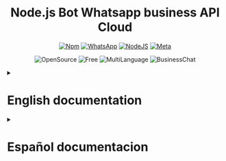 <h1 align="center">Node.js Bot Whatsapp business API Cloud</h1>

<div align="center">

[![Npm](https://img.shields.io/badge/npm-V8.19.3-success?color=red&label=npm&logo=npm&style=for-the-badge)](https://www.npmjs.com/)
[![WhatsApp](https://img.shields.io/badge/whatsapp%20cloud%20api%20business-V15.0-success?color=succes&label=WA%20Cloud%20Business%20Api&logo=whatsapp&style=for-the-badge)](https://developers.facebook.com/docs/whatsapp)
[![NodeJS](https://img.shields.io/badge/node-V18.13.0-success?color=yellow&logo=javascript&style=for-the-badge)](https://nodejs.org/)
[![Meta](https://img.shields.io/badge/Meta%20Business-V15.0-success?color=blue&logo=meta&style=for-the-badge)](https://www.meta.com/)

![OpenSource](https://img.shields.io/badge/-open%20source-informational?style=for-the-badge)
![Free](https://img.shields.io/badge/-free-success?style=for-the-badge)
![MultiLanguage](https://img.shields.io/badge/-Multi%20language-blueviolet?style=for-the-badge)
![BusinessChat](https://img.shields.io/badge/-business%20chat-inactive?style=for-the-badge)
</div>

<details close><summary><h1>English documentation</h1></summary>

### 🚀 **You will take your business to the next level** by providing a 100% professional and automated service hosted in the cloud thanks to fly.io and you will be able to connect to the database with the Supabase service in postgres SQL.

# Getting started
- ### [Functions of bot](#function_of_bot)
- ### [Get started](#get_started)
- ### [Not Support api](#not_support_api)
- ### [Security and Env](#security_and_Env)
- ### [Connection to Meta Api](#connection_to_meta_api)

<a name="function_of_bot"></a>

## The functions of the bot are:

<details close><summary><h3>✅ Respond and process</h3></summary>

> * ### *Text message.*
> * ### *Images.*
> * ### *Files.*
> * ### *Videos.*
> * ### *Locations.*
> * ### *Stickers.*
> * ### *Contacts.*
</details>

<details close><summary><h3>✅ Send</h3></summary>

> * ### *Text messages.*
> * ### *Lists.*
> * ### *Buttons.*
> * ### *Contacts.*
> * ### *Audios.*
> * ### *Localitations.*
> * ### *Stickers.*
> * ### *Images.*
> * ### *Files.*
> * ### *Videos.*
</details>

### ✅ *Send a list of products of the business with the price.*

### ✅ *Respond with the user name of client.*

### ✅ *Client Can buy in WhatsApp.*

### ✅ *Save the data in **_Supabase_** or another database provide server with support **_Postgres SQL_**.*

### ✅ *Support multilanguage, no limit or restriction*

### 🕞 More functions be added in the future...

<a name="not_support_api"></a>

## Not support for the moment the api:

### ❌ Send group messages
### ❌ Administrate member of groups
### ❌ Send poll to user or group

<a name="get_started"></a>

# Get Started

### Clone the repository:

``` bash
git clone https://github.com/TomasS-R/chatbotWhatsAppApiBusiness.git
```

### Install the requirements:

``` bash 
npm install
```

<a name="security_and_Env"></a>

# Security and Env configuration:

### The Bot has a **env** file (ExampleEnv.txt) for protect the keys of the api cloud and supabase service.

### ⚠️Important⚠️:
### You need to modify the name of the file **_ExampleEnv_** to **_.env_** Please check this out.

### In this file you must fill in the corresponding fields by connecting to the server, in my case I used fly.io and to set the keys I used the command:

``` bash
fly secrets set SUPER_SECRET_KEY=password1234
```

### SUPER_SECRET_KEY = your secret key or the key the service provide you.
### password1234 = your password or the password the service provide you.

#### ℹ️ You can see more information of env configurations of fly.io in his page:
[![Fly.io](https://img.shields.io/badge/-Fly.io%20Env%20settings-blueviolet?style=?style=flat)](https://fly.io/docs/rails/the-basics/configuration/#:~:text=in%20multiple%20environments.-,Secret%20Variables,-Environment%20variables%20that)

<a name="connection_to_meta_api"></a>

# Configure connection to Meta api cloud business 🦾

### In this module we will see how to configure the access and interaction with the meta service and the bot so that they can work correctly. 

### `TOKEN=`

![MetaDevelopersToken](./Media/meta_developers_permanent_token.png)

#### You can obtain this Permanent **_Token_** in the developers page of meta and you can configure the AccessToken in webhook option:
#### Meta for developers account > My applications > WhatsApp > Configuration.

### `ACCESSTOKEN=`

![MetaDevelopersAccessToken](./Media/meta_developers_AccessToken.png)

#### The Access Token is generated so that meta can check the correct connection with the bot, **_you can place it randomly_**, either with:
- #### *Numbers*
- #### *Letters*
- #### *Upper and lower case*

#### The URL that requests us meta is the one of our server in which our bot is hosted, once the url and the AccessToken are valid it confirms it and the connection is established.

### `IDPHONE=`

![MetaDevelopersAccessToken](./Media/meta_developers_IdPhone.png)

#### You can obtain the **_IDPHONE_** in the developers page of meta:
#### Meta for developers account > My applications > WhatsApp > First Steps.

### 🤖 The connection is now successfully established between your bot and the server ✅.

### More documentation coming soon...
</details>

<details close><summary><h1>Español documentacion</h1></summary>

### 🚀 **Llevarás tu negocio al siguiente nivel** prestando un servicio 100% profesional y automatizado alojado en la nube gracias a fly.io y podrás conectarte a la base de datos con el servicio Supabase en postgres SQL.

# Primeros pasos
- ### [Funciones del bot](#function_of_bot)
- ### [Comenzar](#get_started)
- ### [No soportado por la api](#not_support_api)
- ### [Seguridad y entornos de desarrollo](#security_and_Env)
- ### [Conexión con la api de Meta](#connection_to_meta_api)

<a name="function_of_bot"></a>

## Funciones del bot:

<details close><summary><h3>✅ Respuestas y procesos</h3></summary>

> * ### *Mensajes de texto.*
> * ### *Imagenes.*
> * ### *Archivos.*
> * ### *Videos.*
> * ### *Localizaciones.*
> * ### *Stickers.*
> * ### *Contactos.*
</details>

<details close><summary><h3>✅ Envios</h3></summary>

> * ### *Mensajes de texto.*
> * ### *Listas.*
> * ### *Butones.*
> * ### *Contactos.*
> * ### *Audios.*
> * ### *Localizaciones.*
> * ### *Stickers.*
> * ### *Imagenes.*
> * ### *Archivos.*
> * ### *Videos.*
</details>

### ✅ *Enviar una lista de productos de la empresa con el precio.*

### ✅ *Responder con el nombre de usuario del cliente.*

### ✅ *El cliente puede comprar en WhatsApp.*

### ✅ *Guarde los datos en **_Supabase_** o en otra base de datos que proporcione un servidor con soporte en **_Postgres SQL_**.*

### ✅ *Soporta multilenguaje, sin limite o restriccion*

### 🕞 Mas funciones seran añadidas en el futuro...

<a name="not_support_api"></a>

## No soportado por la api:

### ❌ Enviar mensajes a grupos
### ❌ Administrar miembros de grupos
### ❌ Envia una encuesta al usuario o grupo

<a name="get_started"></a>

# Comenzar

### Clonar el repositorio:

``` bash
git clone https://github.com/TomasS-R/chatbotWhatsAppApiBusiness.git
```

### Instalar los requerimientos:

``` bash 
npm install
```

<a name="security_and_Env"></a>

# Seguridad y Entornos de desarrollo:

### El bot tiene un archivo **env** (ExampleEnv.txt) para proteger las claves de la api cloud y el servicio de supabase.

### ⚠️Importante⚠️:
### Debes modificar el nombre del archivo **_ExampleEnv_** a **_.env_** Por favor revisa esto.

### En este archivo IEn este archivo debes rellenar los campos correspondientes conectándote al servidor, en mi caso utilicé fly.io y para establecer las claves utilicé el comando:

``` bash
fly secrets set SUPER_SECRET_KEY=password1234
```

### SUPER_SECRET_KEY = tu clave secreta o la clave que te provee tu servicio.
### password1234 = Tu contraseña o la contraseña que te provee tu servicio.

#### ℹ️ Puedes ver mas informacion sobre las configuraciones de env de fly.io en su web:
[![Fly.io](https://img.shields.io/badge/-Fly.io%20Env%20Configuraciones-blueviolet?style=?style=flat)](https://fly.io/docs/rails/the-basics/configuration/#:~:text=in%20multiple%20environments.-,Secret%20Variables,-Environment%20variables%20that)

<a name="connection_to_meta_api"></a>

# Configure la conexión con la api de Meta api cloud business 🦾

### En este módulo veremos cómo configurar el acceso y la interacción con el meta servicio y el bot para que funcionen correctamente. 

### `TOKEN=`

![MetaDevelopersToken](./Media/meta_developers_permanent_token.png)

#### Puedes obtener este **_Token_** permanente en la página de desarrolladores de meta y puedes configurar el AccessToken en la opción webhook:
#### Meta para desarrolladores cuenta > Mis aplicaciones > WhatsApp > Configuración.

### `ACCESSTOKEN=`

![MetaDevelopersAccessToken](./Media/meta_developers_AccessToken.png)

#### El Access Token se genera para que Meta pueda comprobar la correcta conexión con el bot, **_puedes colocarlo aleatoriamente_**, ya sea con:
- #### *Numeros*
- #### *Letras*
- #### *Mayusculas y minusculas*

#### La URL que nos solicita meta es la de nuestro servidor en el que está alojado nuestro bot, una vez la url y el AccessToken son válidos lo confirma y se establece la conexión.

### `IDPHONE=`

![MetaDevelopersAccessToken](./Media/meta_developers_IdPhone.png)

#### Puedes obtener el **_IDPHONE_** en la página de desarrolladores de meta:
#### Meta para desarrolladores cuenta > Mis aplicaciones > WhatsApp > Primeros pasos.

### 🤖 La conexión se ha establecido correctamente entre tu bot y el servidor  ✅.

### Mas documentacion proximamente...
</details>
